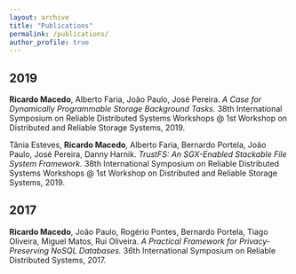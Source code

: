 ```yaml
---
layout: archive
title: "Publications"
permalink: /publications/
author_profile: true
---
```

<!-- 
## 2020

**Ricardo Macedo**, João Paulo, José Pereira, Alysson Bessani.
*A Survey and Classification of Software-Defined Storage Systems.*
ACM Computing Surveys, 2020. *(to appear)*   
[BibTeX] ()
[PDF] ()

 -->

## 2019

**Ricardo Macedo**, Alberto Faria, João Paulo, José Pereira.
*A Case for Dynamically Programmable Storage Background Tasks.*
38th International Symposium on Reliable Distributed Systems Workshops @ 1st Workshop on Distributed and Reliable Storage Systems, 2019.    
<!-- [BibTeX] (https://rgmacedo.github.io/files/drss19-programmable-background-tasks/bibtex.bib)
[PDF] (https://rgmacedo.github.io/files/drss19-programmable-background-tasks/rgmacedo-drss19.pdf)
[Slides] (https://rgmacedo.github.io/files/drss19-programmable-background-tasks/rgmacedo-drss19-presentation.pdf)
[Website](https://rgmacedo.github.io/drss19-website/) -->


Tânia Esteves, **Ricardo Macedo**, Alberto Faria, Bernardo Portela, João Paulo, José Pereira, Danny Harnik. *TrustFS: An SGX-Enabled Stackable File System Framework.* 
38th International Symposium on Reliable Distributed Systems Workshops @ 1st Workshop on Distributed and Reliable Storage Systems, 2019.    
<!-- [Bibtex] (https://rgmacedo.github.io/files/drss19-trustfs/bibtex.bib)
[PDF] () -->



## 2017

**Ricardo Macedo**, João Paulo, Rogério Pontes, Bernardo Portela, Tiago Oliveira, Miguel Matos, Rui Oliveira.
*A Practical Framework for Privacy-Preserving NoSQL Databases.*
36th International Symposium on Reliable Distributed Systems, 2017.   
<!-- [BibTeX] (https://rgmacedo.github.io/files/srds17-safenosql/bibtex.bib)
[PDF] (https://rgmacedo.github.io/files/srds17-safenosql/rgmacedo-srds17-safenosql.pdf) -->



